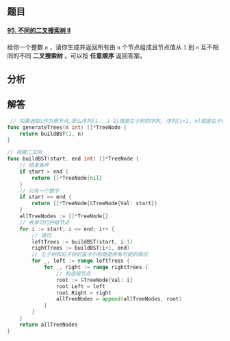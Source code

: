 ## 题目

#### [95. 不同的二叉搜索树 II](https://leetcode-cn.com/problems/unique-binary-search-trees-ii/)

给你一个整数 `n` ，请你生成并返回所有由 `n` 个节点组成且节点值从 `1` 到 `n` 互不相同的不同 **二叉搜索树** 。可以按 **任意顺序** 返回答案。

## 分析



## 解答

```go
 // 如果选取i作为根节点,那么序列[1...i-1]就是左子树的序列, 序列[i+1, n]就是右子树的序列
func generateTrees(n int) []*TreeNode {
    return buildBST(1, n)
}

// 构建二叉树
func buildBST(start, end int) []*TreeNode {
    // 结束条件
    if start > end {
        return []*TreeNode{nil}
    }
    // 只有一个数字
    if start == end {
        return []*TreeNode{&TreeNode{Val: start}}
    }
    allTreeNodes := []*TreeNode{}
    // 枚举可行的根节点
    for i := start; i <= end; i++ {
        // 递归
        leftTrees := buildBST(start, i-1)
        rightTrees := buildBST(i+1, end)
        // 左子树和右子树的笛卡尔积就是所有可能的情况
        for _, left := range leftTrees {
            for _, right := range rightTrees {
                // 构造根节点
                root := &TreeNode{Val: i}
                root.Left = left
                root.Right = right
                allTreeNodes = append(allTreeNodes, root)
            }
        }
    }
    return allTreeNodes
}
```


